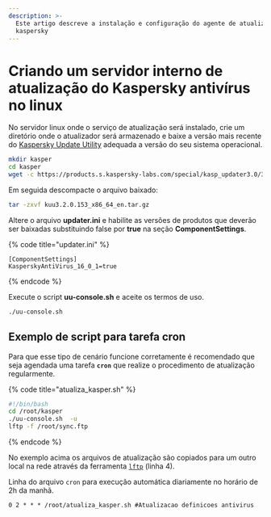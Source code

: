 ```yaml
---
description: >-
  Este artigo descreve a instalação e configuração do agente de atualização do
  kaspersky
---
```


# Criando um servidor interno de atualização do Kaspersky antivírus no linux

No servidor linux onde o serviço de atualização será instalado, crie um diretório onde o atualizador será armazenado e baixe a versão mais recente do [Kaspersky Update Utility](https://support.kaspersky.com/updater3#downloads) adequada a versão do seu sistema operacional.

```bash
mkdir kasper
cd kasper
wget -c https://products.s.kaspersky-labs.com/special/kasp_updater3.0/3.2.0.153/english-20181221.11.081/5f207288/kuu3.2.0.153_x86_64_en.tar.gz
```

Em seguida descompacte o arquivo baixado:

```bash
tar -zxvf kuu3.2.0.153_x86_64_en.tar.gz
```

Altere o arquivo **updater.ini** e habilite as versões de produtos que deverão ser baixadas substituindo false por **true** na seção **ComponentSettings**.

{% code title="updater.ini" %}
```
[ComponentSettings]
KasperskyAntiVirus_16_0_1=true
```
{% endcode %}

Execute o script **uu-console.sh** e aceite os termos de uso.

```bash
./uu-console.sh
```

## Exemplo de script para tarefa cron

Para que esse tipo de cenário funcione corretamente é recomendado que seja agendada uma tarefa **`cron`** que realize o procedimento de atualização regularmente.

{% code title="atualiza_kasper.sh" %}
```bash
#!/bin/bash
cd /root/kasper
./uu-console.sh  -u
lftp -f /root/sync.ftp
```
{% endcode %}

No exemplo acima os arquivos de atualização são copiados para um outro local na rede através da ferramenta [`lftp`](https://lftp.yar.ru/) (linha 4).&#x20;

Linha do arquivo `cron` para execução automática diariamente no horário de 2h da manhã.

```
0 2 * * * /root/atualiza_kasper.sh #Atualizacao definicoes antivirus
```
